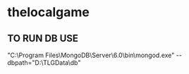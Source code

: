 # thelocalgame

## TO RUN DB USE

"C:\Program Files\MongoDB\Server\6.0\bin\mongod.exe" --dbpath="D:\TLGData\db"
